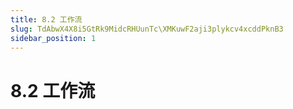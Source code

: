 ```yaml
---
title: 8.2 工作流
slug: TdAbwX4X8i5GtRk9MidcRHUunTc\XMKuwF2aji3plykcv4xcddPknB3
sidebar_position: 1
---
```



# 8.2 工作流

